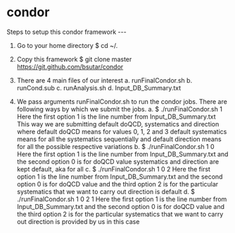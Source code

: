 # condor

Steps to setup this condor framework ---

1. Go to your home directory
   $ cd ~/.

2. Copy this framework
   $ git clone master https://git.github.com/bsutar/condor

3. There are 4 main files of our interest
   a. runFinalCondor.sh
   b. runCond.sub
   c. runAnalysis.sh
   d. Input_DB_Summary.txt
   
4. We pass arguments runFinalCondor.sh to run the condor jobs.
   There are following ways by which we submit the jobs.
   a. $ ./runFinalCondor.sh 1
        Here the first option 1 is the line number from Input_DB_Summary.txt
        This way we are submitting default doQCD, systematics and direction
        where default doQCD means for values 0, 1, 2 and 3 
        default systematics means for all the systematics sequentially
        and default direction means for all the possible respective variations 
   b. $ ./runFinalCondor.sh 1 0
        Here the first option 1 is the line number from Input_DB_Summary.txt
        and the second option 0 is for doQCD value
        systematics and direction are kept default, aka for all
   c. $ ./runFinalCondor.sh 1 0 2
        Here the first option 1 is the line number from Input_DB_Summary.txt
        and the second option 0 is for doQCD value
        and the third option 2 is for the particular systematics that we want to carry out
        direction is default
   d. $ ./runFinalCondor.sh 1 0 2 1
        Here the first option 1 is the line number from Input_DB_Summary.txt
        and the second option 0 is for doQCD value
        and the third option 2 is for the particular systematics that we want to carry out
        direction is provided by us in this case
      
